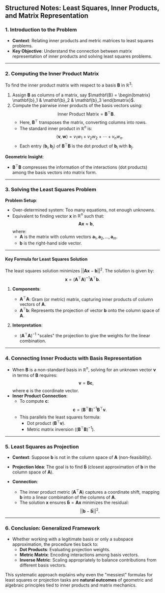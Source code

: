 ## Structured Notes: Least Squares, Inner Products, and Matrix Representation

### 1. Introduction to the Problem
- **Context**: Relating inner products and metric matrices to least squares problems.
- **Key Objective**: Understand the connection between matrix representation of inner products and solving least squares problems.

---

### 2. Computing the Inner Product Matrix
To find the inner product matrix with respect to a basis $\mathbf{B}$ in $\mathbb{R}^3$:
1. Assign $\mathbf{B}$ as columns of a matrix, say $\mathbf{B} = \begin{bmatrix} \mathbf{b}_1 & \mathbf{b}_2 & \mathbf{b}_3 \end{bmatrix}$.
2. Compute the pairwise inner products of the basis vectors using:
   $$
   \text{Inner Product Matrix} = \mathbf{B}^\top \mathbf{B}.
   $$
   - Here, $\mathbf{B}^\top$ transposes the matrix, converting columns into rows.
   - The standard inner product in $\mathbb{R}^n$ is:
     $$
     \langle \mathbf{v}, \mathbf{w} \rangle = v_1w_1 + v_2w_2 + \cdots + v_nw_n.
     $$
   - Each entry $\langle \mathbf{b}_i, \mathbf{b}_j \rangle$ of $\mathbf{B}^\top \mathbf{B}$ is the dot product of $\mathbf{b}_i$ with $\mathbf{b}_j$.

**Geometric Insight**:
- $\mathbf{B}^\top \mathbf{B}$ compresses the information of the interactions (dot products) among the basis vectors into matrix form.

---

### 3. Solving the Least Squares Problem
**Problem Setup**:
- Over-determined system: Too many equations, not enough unknowns.
- Equivalent to finding vector $\mathbf{x}$ in $\mathbb{R}^n$ such that:
  $$
  \mathbf{A} \mathbf{x} \approx \mathbf{b},
  $$
  where:
  - $\mathbf{A}$ is the matrix with column vectors $\mathbf{a}_1, \mathbf{a}_2, \dots, \mathbf{a}_m$. 
  - $\mathbf{b}$ is the right-hand side vector.

---

#### Key Formula for Least Squares Solution
The least squares solution minimizes $||\mathbf{A} \mathbf{x} - \mathbf{b}||^2$. The solution is given by:
$$
\mathbf{x} = (\mathbf{A}^\top \mathbf{A})^{-1} \mathbf{A}^\top \mathbf{b}.
$$

1. **Components**:
   - $\mathbf{A}^\top \mathbf{A}$: Gram (or metric) matrix, capturing inner products of column vectors of $\mathbf{A}$.
   - $\mathbf{A}^\top \mathbf{b}$: Represents the projection of vector $\mathbf{b}$ onto the column space of $\mathbf{A}$.

2. **Interpretation**:
   - $(\mathbf{A}^\top \mathbf{A})^{-1}$ "scales" the projection to give the weights for the linear combination.

---

### 4. Connecting Inner Products with Basis Representation
- When $\mathbf{B}$ is a non-standard basis in $\mathbb{R}^n$, solving for an unknown vector $\mathbf{v}$ in terms of $\mathbf{B}$ requires:
  $$
  \mathbf{v} = \mathbf{B} \mathbf{c},
  $$
  where $\mathbf{c}$ is the coordinate vector.
- **Inner Product Connection**:
  - To compute $\mathbf{c}$:
    $$
    \mathbf{c} = (\mathbf{B}^\top \mathbf{B})^{-1} \mathbf{B}^\top \mathbf{v}.
    $$
  - This parallels the least squares formula:
    - Dot product ($\mathbf{B}^\top \mathbf{v}$).
    - Metric matrix inversion ($(\mathbf{B}^\top \mathbf{B})^{-1}$).

---

### 5. Least Squares as Projection
- **Context**: Suppose $\mathbf{b}$ is not in the column space of $\mathbf{A}$ (non-feasibility).
- **Projection Idea**:
  The goal is to find $\mathbf{\hat{b}}$ (closest approximation of $\mathbf{b}$ in the column space of $\mathbf{A}$).

- **Connection**:
  - The inner product metric $(\mathbf{A}^\top \mathbf{A})$ captures a coordinate shift, mapping $\mathbf{b}$ into a linear combination of the columns of $\mathbf{A}$.
  - The solution $\mathbf{x}$ ensures $\mathbf{\hat{b}} = \mathbf{A} \mathbf{x}$ minimizes the residual:
    $$
    ||\mathbf{b} - \mathbf{\hat{b}}||^2.
    $$

---

### 6. Conclusion: Generalized Framework
- Whether working with a legitimate basis or only a subspace approximation, the procedure ties back to:
  - **Dot Products**: Evaluating projection weights.
  - **Metric Matrix**: Encoding interactions among basis vectors.
  - **Inverse Metric**: Scaling appropriately to balance contributions from different basis vectors.

This systematic approach explains why even the "messiest" formulas for least squares or projection tasks are **natural outcomes** of geometric and algebraic principles tied to inner products and matrix mechanics.